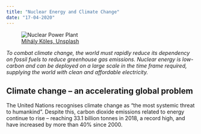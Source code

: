```yaml
---
title: "Nuclear Energy and Climate Change"
date: "17-04-2020"
---
```


<figure>
    <img src="https://images.unsplash.com/photo-1560885036-3adb13b6308c?ixlib=rb-1.2.1&auto=format&fit=crop&w=1982&q=80" alt="Nuclear Power Plant">
    <figcaption><a href="https://unsplash.com/photos/SRhUCjVBuVs">Mihály Köles, Unsplash</a></figcaption>
</figure>


_To combat climate change, the world must rapidly reduce its dependency on fossil fuels to reduce greenhouse gas emissions. Nuclear energy is low-carbon and can be deployed on a large scale in the time frame required, supplying the world with clean and affordable electricity._


## Climate change – an accelerating global problem


The United Nations recognises climate change as “the most systemic threat to humankind”. Despite this, carbon dioxide emissions related to energy continue to rise – reaching 33.1 billion tonnes in 2018, a record high, and have increased by more than 40% since 2000.

